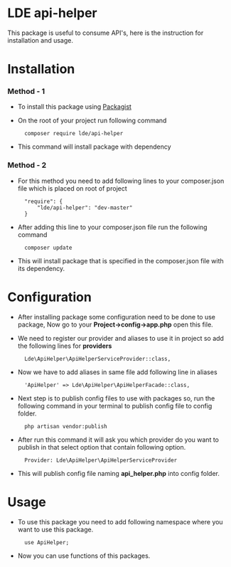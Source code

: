 # LDE api-helper    

This package is useful to consume API's, here is the instruction for installation and usage.


# Installation

### Method - 1   
- To install this package using [Packagist](https://packagist.org/packages/lde/api-helper)  

- On the root of your project run following command   

		composer require lde/api-helper

- This command will install package with dependency

### Method - 2
- For this method you need to add following lines to your composer.json file which is placed on root of project

		"require": {
	        "lde/api-helper": "dev-master"
	    }
- After adding this line to your composer.json file run the following command

		composer update
- This will install package that is specified in the composer.json file with its dependency.
   
   
# Configuration

- After installing package some configuration need to be done to use package, Now go to your **Project->config->app.php** open this file.
- We need to register our provider and aliases to use it in project so add the following lines for **providers**

		Lde\ApiHelper\ApiHelperServiceProvider::class,
		
- Now we have to add aliases in same file add following line in aliases

		'ApiHelper' => Lde\ApiHelper\ApiHelperFacade::class,
- Next step is to publish config files to use with packages so, run the following command in your terminal to publish config file to config folder.

		php artisan vendor:publish
- After run this command it will ask you which provider do you want to publish in that select option that contain following option.

		Provider: Lde\ApiHelper\ApiHelperServiceProvider
- This will publish config file naming **api_helper.php** into config folder.

# Usage

- To use this package you need to add following namespace where you want to use this package.

		use ApiHelper;
		
- Now you can use functions of this packages. 

